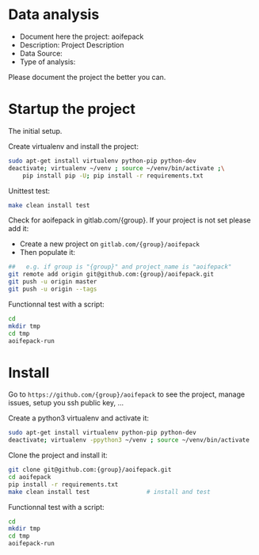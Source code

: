 # Data analysis
- Document here the project: aoifepack
- Description: Project Description
- Data Source:
- Type of analysis:

Please document the project the better you can.

# Startup the project

The initial setup.

Create virtualenv and install the project:
```bash
sudo apt-get install virtualenv python-pip python-dev
deactivate; virtualenv ~/venv ; source ~/venv/bin/activate ;\
    pip install pip -U; pip install -r requirements.txt
```

Unittest test:
```bash
make clean install test
```

Check for aoifepack in gitlab.com/{group}.
If your project is not set please add it:

- Create a new project on `gitlab.com/{group}/aoifepack`
- Then populate it:

```bash
##   e.g. if group is "{group}" and project_name is "aoifepack"
git remote add origin git@github.com:{group}/aoifepack.git
git push -u origin master
git push -u origin --tags
```

Functionnal test with a script:

```bash
cd
mkdir tmp
cd tmp
aoifepack-run
```

# Install

Go to `https://github.com/{group}/aoifepack` to see the project, manage issues,
setup you ssh public key, ...

Create a python3 virtualenv and activate it:

```bash
sudo apt-get install virtualenv python-pip python-dev
deactivate; virtualenv -ppython3 ~/venv ; source ~/venv/bin/activate
```

Clone the project and install it:

```bash
git clone git@github.com:{group}/aoifepack.git
cd aoifepack
pip install -r requirements.txt
make clean install test                # install and test
```
Functionnal test with a script:

```bash
cd
mkdir tmp
cd tmp
aoifepack-run
```
